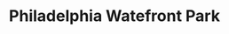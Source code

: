 ---
pid: PT389
title: Philadelphia Watefront Park
location_transcription: Penn Treaty Park to Penn's Landing
zipcode: NJ08534
outside_phl: Pennington NJ
neighborhood: 
age: '52'
age_range: 50-59
instagram: 
image_file_name: PT_389.jpg
proposal_transcription: |-
  //Waterfront Access Pathways//
  //Penn Treaty Park Restaurants on River//
  //Green Space//
  //Sailboat Rides//
  //Pier//
  //Delaware River//
  //Benjamin Franklin Bridge//
topic: Architecture,Neighborhoods,Philadelphia
topic_summary: 0, 0, 0
type: Infrastructure,Space,Tree,Park,Street
keywords_other: 
credit: Bob Huber
image_labels: 
twitter: 
facebook: 
permalink: "/monuments/pt389/"
layout: item-page
---